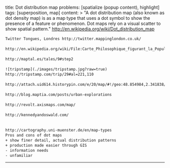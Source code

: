 title: Dot distribution map
problems: [spatialize (popup content), highlight]
tags: [superposition, map]
content: >
    "A dot distribution map (also known as dot density map) is as a map type that uses a dot symbol to show the presence of a feature or phenomenon. Dot maps rely on a visual scatter to show spatial pattern."
    http://en.wikipedia.org/wiki/Dot_distribution_map
    
    Twitter Tongues, Londres http://twitter.mappinglondon.co.uk/
    
    http://en.wikipedia.org/wiki/File:Carte_Philosophique_figurant_la_Population_de_la_France.jpg
    
    http://maptal.es/tales/9#step2
    
    ![tripstamp](./images/tripstamp.jpg?raw=true)
    http://tripstamp.com/trip/29#al=221,110
    
    http://attach.uid614.historypin.com/e/20/map/#!/geo:48.854984,2.341838/zoom:13/
    
    http://blog.maptia.com/posts/urban-explorations
    
    http://revolt.axismaps.com/map/
    
    http://kennedyandoswald.com/
    
    
    http://cartography.uni-muenster.de/en/map-types
    Pros and cons of dot maps
    + show finer detail, actual distribution patterns
    + production made easier through GIS
    - information needs
    - unfamiliar
---

